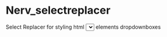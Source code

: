 Nerv_selectreplacer
===================

Select Replacer for styling html <select></select> elements dropdownboxes